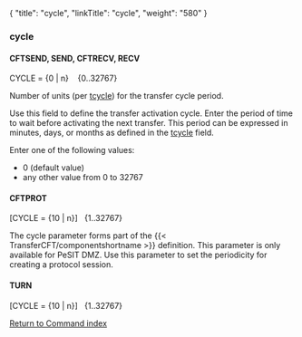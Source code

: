 {
    "title": "cycle",
    "linkTitle": "cycle",
    "weight": "580"
}<span id="cycle"></span>

### cycle

#### CFTSEND, SEND, CFTRECV, RECV

CYCLE = {0 | n}    {0..32767}

Number of units (per [tcycle](../tcycle)) for the transfer cycle period.

Use this field to define the transfer activation cycle. Enter the period
of time to wait before activating the next transfer. This period can be
expressed in minutes, days, or months as defined in the [tcycle](../tcycle) field.

Enter one of the following values:

-   0
    (default value)
-   any other value
    from 0 to 32767

#### CFTPROT

\[CYCLE = {10 | n}\]   {1..32767}

The cycle parameter forms part of the  {{< TransferCFT/componentshortname  >}} definition. This
parameter is only available for PeSIT DMZ. Use this parameter to set the
periodicity for creating a protocol session.

#### TURN

\[CYCLE = {10 | n}\]   {1..32767}

[Return to Command index](../../)
